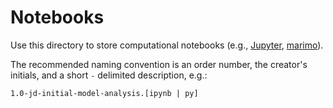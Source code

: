 # Notebooks

Use this directory to store computational notebooks (e.g., [Jupyter](https://jupyter.org/), [marimo](https://marimo.io/)). 

The recommended naming convention is an order number, the creator's initials, and a short `-` delimited description, e.g.:

    1.0-jd-initial-model-analysis.[ipynb | py]
